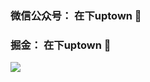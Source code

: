 ### 微信公众号： 在下uptown 👋
### 掘金： 在下uptown 👋
<img align="left" src="https://github-readme-stats.vercel.app/api?username=splitfireuptown&show_icons=true&theme=radical" />

<!--
**SplitfireUptown/splitfireuptown** is a ✨ _special_ ✨ repository because its `README.md` (this file) appears on your GitHub profile.

Here are some ideas to get you started:

- 🔭 I’m currently working on ...
- 🌱 I’m currently learning ...
- 👯 I’m looking to collaborate on ...
- 🤔 I’m looking for help with ...
- 💬 Ask me about ...
- 📫 How to reach me: ...
- 😄 Pronouns: ...
- ⚡ Fun fact: ...
-->
